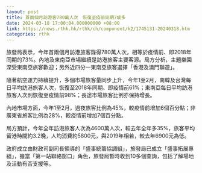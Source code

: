 ```yaml
---
layout: post
title: 首兩個月訪港客780萬人次　恢復至疫前同期7成多
date: 2024-03-18 17:00:04.000000000 +08:00
link: https://news.rthk.hk/rthk/ch/component/k2/1745131-20240318.htm
categories: rthk
---
```


旅發局表示，今年首兩個月訪港旅客錄得780萬人次，相等於疫情前、即2018年同期的73%。內地及東南亞市場繼續是訪港旅客主要客源。局方分析，主題樂園深受東南亞旅客歡迎；另外近四分一東南亞旅客選擇「香港及澳門聯遊」。

隨著航空運力持續提升，多個市場旅客量同步上升，今年1至2月，南韓及台灣每日平均訪港旅客人次，恢復至2018年同期、即疫情前61%；東南亞每日平均訪港旅客人次則恢復至疫情前98%；長途市場旅客比例亦保持增長。

內地市場方面，今年1至2月，過夜旅客比例為45%，較疫情前增加6個百分點；非廣東省旅客比例為28%，較疫情前增加7個百分點。

局方預計，今年全年訪港旅客人次為4600萬人次，較去年全年多35%，旅客平均留港時間約3.2晚，人均消費約5800元，與2019年相若，較去年6900元為低。

政府成立由財政司副司長領導的「盛事統籌協調組」，旅發局已成立「盛事拓展專組」，擔當「第一站聯絡窗口」角色，旅發局暫時收到10多個查詢，包括了解場地及活動有否支援等。
